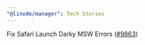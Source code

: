 ```yaml
---
"@linode/manager": Tech Stories
---
```


Fix Safari Launch Darky MSW Errors ([#9863](https://github.com/linode/manager/pull/9863))
